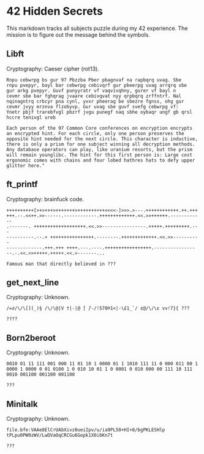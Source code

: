 # 42 Hidden Secrets

This markdown tracks all subjects puzzle during my 42 experience. The mission is to figure out the message behind the symbols.

## Libft

Cryptography: Caeser cipher (rot13).

```text
Rnpu cebwrpg bs gur 97 Pbzzba Pber pbagnvaf na rapbqrq uvag. Sbe
rnpu pvepyr, bayl bar cebwrpg cebivqrf gur pbeerpg uvag arrqrq sbe
gur arkg pvepyr. Guvf punyyratr vf vaqvivqhny, gurer vf bayl n
cevmr sbe bar fghqrag jvaare cebivqvat nyy qrpbqrq zrffntrf. Nal
nqinagntrq crbcyr pna cynl, yvxr pheerag be sbezre fgnss, ohg gur
cevmr jvyy erznva flzobyvp. Gur uvag sbe guvf svefg cebwrpg vf:
Ynetr pbjf trarebfvgl pbzrf jvgu punegf naq sbhe oybaqr ungf gb qrsl
hccre tenivgl ureb
```

```text
Each person of the 97 Common Core conferences on encryption encrypts an encrypted hint. For each circle, only one person preserves the opposite hint needed for the next circle. This character is inductive, there is only a prism for one subject winning all decryption methods. Any database operators can play, like uranium resorts, but the prism will remain younglibc. The hint for this first person is: Large cost ergonomic comes with chains and four lobed hathres hats to defy upper glitter here."
```

## ft_printf

Cryptography: brainfuck code.

```text
++++++++++[>+>+++>+++++++>++++++++++<<<<-]>>>.>---.++++++++++++.++.+++
+++.--.<<++.>>------.------------.+++++++++++++.<<.>>++++++.------------
.-------. +++++++++++++++++++.<<.>>----------------.+++++.+++++++++.---
----------.--.+ ++++++++++++++++.--------.+++++++++++++.<<.>>----------
-------------.+++.+++ ++++.---.----.+++++++++++++++++.---------------
--.-.<<.>>+++++.+++++.<<.>-------...
```

```
Famous man that directly believed in ???
```

## get_next_line

Cryptography: Unknown.

```text
/=∂/\/\[](_)§ /\/\@|V †|-|@ ̄| ̄/-/!570®1<|-\£1_`/ ¢@/\/\ε vv!7}{ ???
```

```text
????
```

## Born2beroot

Cryptography: Unknown.

```text
0010 01 11 111 001 000 11 01 10 1 0000 01 1 1010 111 11 0 000 011 00 1 0000 1 0000 0 01 0100 1 0 010 10 01 1 0 0001 0 010 000 00 111 10 111 0010 001100 001100 001100
```

```text
???
```

## Minitalk

Cryptography: Unknown.

```text
file.bfe:VAAe8ElCrUAbXivz0ueiIpv/u/ia9PL50+HI+8/bgPKLESHlp
tPLpu0PW9zWV/LwDVaOqCRCGu6Gopk1X0i6Kn7t
```

```text
???
```
